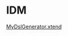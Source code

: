 # IDM

[MyDslGenerator.xtend](https://github.com/Kallaran/IDM/blob/6aeca9cc8f9dbf862f5049da52c14c5e4264a2df/org.xtext.example.mydsl/bin/org/xtext/example/mydsl/generator/MyDslGenerator.xtend)

